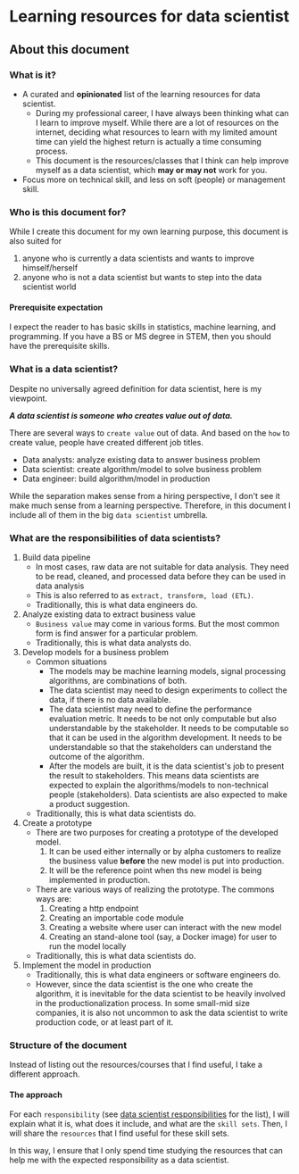 # Learning resources for data scientist

## About this document

### What is it?

- A curated and **opinionated** list of the learning resources for data scientist.
  - During my professional career, I have always been thinking what can I learn to improve myself. While there are a lot of resources on the internet, deciding what resources to learn with my limited amount time can yield the highest return is actually a time consuming process.
  - This document is the resources/classes that I think can help improve myself as a data scientist, which **may or may not** work for you.
- Focus more on technical skill, and less on soft (people) or management skill.

### Who is this document for?

While I create this document for my own learning purpose, this document is also suited for

1. anyone who is currently a data scientists and wants to improve himself/herself
2. anyone who is not a data scientist but wants to step into the data scientist world

#### Prerequisite expectation

I expect the reader to has basic skills in statistics, machine learning,
and programming. If you have a BS or MS degree in STEM, then you should have the
prerequisite skills.

### What is a data scientist?

Despite no universally agreed definition for data scientist, here is my viewpoint.

***A data scientist is someone who creates value out of data.***

There are several ways to `create value` out of data. And based on the `how` to create value, people have created different job titles.

- Data analysts: analyze existing data to answer business problem
- Data scientist: create algorithm/model to solve business problem
- Data engineer: build algorithm/model in production

While the separation makes sense from a hiring perspective, I don't see it make much sense from a learning perspective. Therefore, in this document I include all of them in the big `data scientist` umbrella.

### What are the responsibilities of data scientists?

1. Build data pipeline
    - In most cases, raw data are not suitable for data analysis. They need to be read, cleaned, and processed data before they can be used in data analysis
    - This is also referred to as `extract, transform, load (ETL)`.
    - Traditionally, this is what data engineers do.
2. Analyze existing data to extract business value
    - `Business value` may come in various forms. But the most common form is find answer for a particular problem.
    - Traditionally, this is what data analysts do.
3. Develop models for a business problem
    - Common situations
        - The models may be machine learning models, signal processing algorithms, are combinations of both.
        - The data scientist may need to design experiments to collect the data, if there is no data available.
        - The data scientist may need to define the performance evaluation metric. It needs to be not only computable but also understandable by the stakeholder. It needs to be computable so that it can be used in the algorithm development. It needs to be understandable so that the stakeholders can understand the outcome of the algorithm.
        - After the models are built, it is the data scientist's job to present the result to stakeholders. This means data scientists are expected to explain the algorithms/models to non-technical people (stakeholders). Data scientists are also expected to make a product suggestion.
    - Traditionally, this is what data scientists do.
4. Create a prototype
    - There are two purposes for creating a prototype of the developed model.
        1. It can be used either internally or by alpha customers to realize the business value **before** the new model is put into production.
        2. It will be the reference point when ths new model is being implemented in production.
    - There are various ways of realizing the prototype. The commons ways are:
        1. Creating a http endpoint
        2. Creating an importable code module
        3. Creating a website where user can interact with the new model
        4. Creating an stand-alone tool (say, a Docker image) for user to run the model locally
    - Traditionally, this is what data scientists do.
5. Implement the model in production
    - Traditionally, this is what data engineers or software engineers do.
    - However, since the data scientist is the one who create the algorithm, it is inevitable for the data scientist to be heavily involved in the productionalization process. In some small-mid size companies, it is also not uncommon to ask the data scientist to write production code, or at least part of it.

### Structure of the document

Instead of listing out the resources/courses that I find useful, I take a different approach.

#### The approach

For each `responsibility` (see [data scientist responsibilities](#what-are-the-responsibilities-of-data-scientists?) for the list), I will explain what it is, what does it include, and what are the `skill sets`. Then, I will share the `resources` that I find useful for these skill sets.

In this way, I ensure that I only spend time studying the resources that can help me with the expected responsibility as a data scientist.
